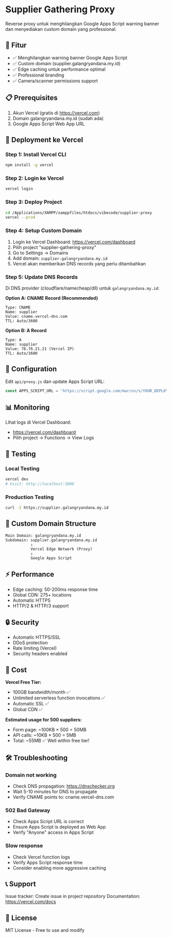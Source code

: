 # Supplier Gathering Proxy

Reverse proxy untuk menghilangkan Google Apps Script warning banner dan menyediakan custom domain yang professional.

## 🎯 Fitur

- ✅ Menghilangkan warning banner Google Apps Script
- ✅ Custom domain (supplier.galangryandana.my.id)
- ✅ Edge caching untuk performance optimal
- ✅ Professional branding
- ✅ Camera/scanner permissions support

## 📋 Prerequisites

1. Akun Vercel (gratis di https://vercel.com)
2. Domain galangryandana.my.id (sudah ada)
3. Google Apps Script Web App URL

## 🚀 Deployment ke Vercel

### Step 1: Install Vercel CLI

```bash
npm install -g vercel
```

### Step 2: Login ke Vercel

```bash
vercel login
```

### Step 3: Deploy Project

```bash
cd /Applications/XAMPP/xamppfiles/htdocs/vibecode/supplier-proxy
vercel --prod
```

### Step 4: Setup Custom Domain

1. Login ke Vercel Dashboard: https://vercel.com/dashboard
2. Pilih project "supplier-gathering-proxy"
3. Go to Settings → Domains
4. Add domain: `supplier.galangryandana.my.id`
5. Vercel akan memberikan DNS records yang perlu ditambahkan

### Step 5: Update DNS Records

Di DNS provider (cloudflare/namecheap/dll) untuk `galangryandana.my.id`:

**Option A: CNAME Record (Recommended)**
```
Type: CNAME
Name: supplier
Value: cname.vercel-dns.com
TTL: Auto/3600
```

**Option B: A Record**
```
Type: A
Name: supplier
Value: 76.76.21.21 (Vercel IP)
TTL: Auto/3600
```

## 🔧 Configuration

Edit `api/proxy.js` dan update Apps Script URL:

```javascript
const APPS_SCRIPT_URL = 'https://script.google.com/macros/s/YOUR_DEPLOYMENT_ID/exec';
```

## 📊 Monitoring

Lihat logs di Vercel Dashboard:
- https://vercel.com/dashboard
- Pilih project → Functions → View Logs

## 🧪 Testing

### Local Testing
```bash
vercel dev
# Visit: http://localhost:3000
```

### Production Testing
```bash
curl -I https://supplier.galangryandana.my.id
```

## 🎨 Custom Domain Structure

```
Main Domain: galangryandana.my.id
Subdomain: supplier.galangryandana.my.id
           ↓
           Vercel Edge Network (Proxy)
           ↓
           Google Apps Script
```

## ⚡ Performance

- Edge caching: 50-200ms response time
- Global CDN: 275+ locations
- Automatic HTTPS
- HTTP/2 & HTTP/3 support

## 🔒 Security

- Automatic HTTPS/SSL
- DDoS protection
- Rate limiting (Vercel)
- Security headers enabled

## 📝 Cost

**Vercel Free Tier:**
- 100GB bandwidth/month ✅
- Unlimited serverless function invocations ✅
- Automatic SSL ✅
- Global CDN ✅

**Estimated usage for 500 suppliers:**
- Form page: ~100KB × 500 = 50MB
- API calls: ~10KB × 500 = 5MB
- Total: ~55MB ✅ Well within free tier!

## 🛠️ Troubleshooting

### Domain not working
- Check DNS propagation: https://dnschecker.org
- Wait 5-10 minutes for DNS to propagate
- Verify CNAME points to: cname.vercel-dns.com

### 502 Bad Gateway
- Check Apps Script URL is correct
- Ensure Apps Script is deployed as Web App
- Verify "Anyone" access in Apps Script

### Slow response
- Check Vercel function logs
- Verify Apps Script response time
- Consider enabling more aggressive caching

## 📞 Support

Issue tracker: Create issue in project repository
Documentation: https://vercel.com/docs

## 📄 License

MIT License - Free to use and modify
